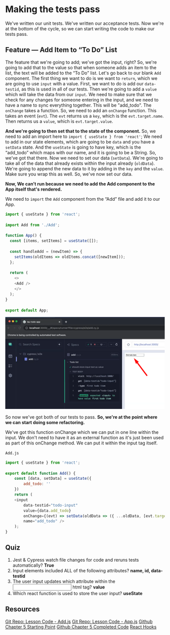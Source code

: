 # Making the tests pass

We've written our unit tests. We've written our acceptance tests. Now we're at the bottom of the cycle, so we can start writing the code to make our tests pass.

## Feature — Add Item to “To Do” List
The feature that we're going to add; we've got the input, right? So, we're going to add that to the value so that when someone adds an item to the list, the text will be added to the “To Do” list.
Let's go back to our blank ``Add`` component.
The first thing we want to do is we want to ``return``, which we are going to use ``input`` with a value.
First, we want to do is add our ``data-testid``, as this is used in all of our tests.
Then we're going to add a ``value`` which will take the data from our ``input``.
We need to make sure that we check for any changes for someone entering in the input, and we need to have a name to sync everything together. This will be "add_todo".
The ``onChange`` takes a function.
So, we need to add an ``onChange`` function.
This takes an event (``evt``). The ``evt`` returns us a ``key``, which is the ``evt.target.name``.
Then returns us a ``value``, which is ``evt.target.value``.

**And we're going to then set that to the state of the component.**
So, we need to add an import here to ``import { useState } from 'react'``;
We need to add in our state elements, which are going to be ``data`` and you have a ``setData`` state.
And the ``useState`` is going to have key, which is the “add_todo” which maps with our name, and it is going to be a String.
So, we've got that there. Now we need to set our data (``setData``).
We're going to take all of the data that already exists within the input already (``oldData``).
We're going to append the new data to it by adding in the ``key`` and the ``value``. Make sure you wrap this as well.
So, we've now set our data.

**Now, We can’t run because we need to add the Add component to the App itself that's rendered.**


We need to ``import`` the ``Add`` component from the “Add” file and add it to our App.

````javascript
import { useState } from 'react';

import Add from './Add';

function App() {
  const [items, setItems] = useState([]);

  const handleAdd = (newItem) => {
    setItems(oldItems => oldItems.concat([newItem]));
  };

  return (
    <>
    <Add />
    </>
  );
}

export default App;
````
![chapter5-img2.png](assets/chapter5-img2.png)

So now we've got both of our tests to pass.
**So, we're at the point where we can start doing some refactoring.**

We've got this function onChange which we can put in one line within the input.
We don't need to have it as an external function as it's just been used as part of this onChange method. We can put it within the input tag itself.

``Add.js``

````javascript
import { useState } from 'react';

export default function Add() {
    const [data, setData] = useState({
        add_todo: ''
    })
    return (
    <input
        data-testid="todo-input"
        value={data.add_todo}
        onChange={(evt) => setData(oldData => ({ ...oldData, [evt.target.name]: evt.target.value }))}
        name="add_todo" />
    );
}
````

## Quiz
1. Jest & Cypress watch file changes for code and reruns tests automatically?
    **True**
2.  Input elements included ALL of the following attributes?
    **name, id, data-testid**
3. The user input updates which attribute within the <input> html tag?
    **value**
4. Which react function is used to store the user input?
    **useState**

## Resources
[Git Repo: Lesson Code - Add.js](https://github.com/lewisPrescott707/acceptance-test-driven-development-for-front-end/blob/chapter-6/src/Add.js)
[Git Repo: Lesson Code - App.js](https://github.com/lewisPrescott707/acceptance-test-driven-development-for-front-end/blob/chapter-6/src/App.js)
[Github Chapter 5 Starting Point](https://github.com/lewisPrescott707/acceptance-test-driven-development-for-front-end/releases/tag/chapter-5)
[Github Chapter 5 Completed Code](https://github.com/lewisPrescott707/acceptance-test-driven-development-for-front-end/releases/tag/chapter-6)
[React Hooks](https://reactjs.org/docs/hooks-intro.html)


